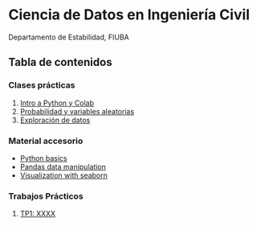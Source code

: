 # Ciencia de Datos en Ingeniería Civil

Departamento de Estabilidad, FIUBA

## Tabla de contenidos

### Clases prácticas

1. [Intro a Python y Colab](01.01-Help-And-Documentation.ipynb)
2. [Probabilidad y variables aleatorias](01.01-Help-And-Documentation.ipynb)
3. [Exploración de datos](notebooks/practica_2.ipynb)

### Material accesorio

- [Python basics](https://colab.research.google.com/github/data-psl/lectures2020/blob/master/notebooks/01_python_basics.ipynb#scrollTo=UhcbBQUiStHG)
- [Pandas data manipulation](https://colab.research.google.com/github/jakevdp/PythonDataScienceHandbook/blob/master/notebooks/03.00-Introduction-to-Pandas.ipynb)
- [Visualization with seaborn](https://colab.research.google.com/github/jakevdp/PythonDataScienceHandbook/blob/master/notebooks/04.14-Visualization-With-Seaborn.ipynb#scrollTo=V7X4ApAMkJ0t)

### Trabajos Prácticos

1. [TP1: XXXX]()
